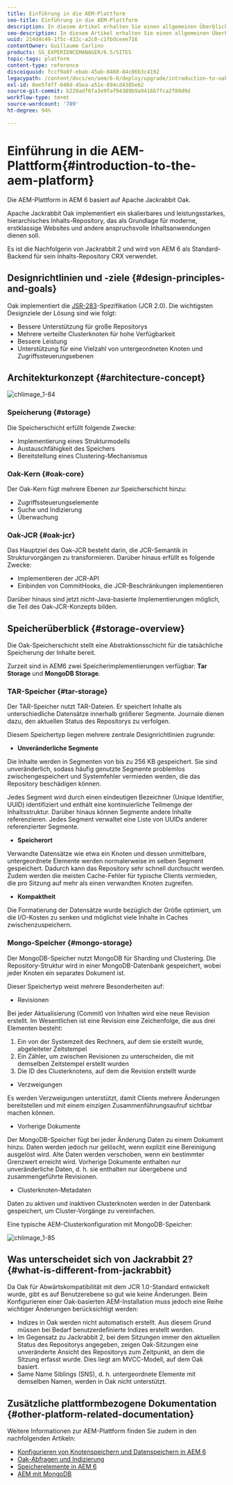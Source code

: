 ```yaml
---
title: Einführung in die AEM-Plattform
seo-title: Einführung in die AEM-Plattform
description: In diesem Artikel erhalten Sie einen allgemeinen Überblick über die AEM-Plattform und ihre wichtigste Komponenten.
seo-description: In diesem Artikel erhalten Sie einen allgemeinen Überblick über die AEM-Plattform und ihre wichtigste Komponenten.
uuid: 214d4c49-1f5c-432c-a2c0-c1fbdceee716
contentOwner: Guillaume Carlino
products: SG_EXPERIENCEMANAGER/6.5/SITES
topic-tags: platform
content-type: reference
discoiquuid: fccf9a0f-ebab-45ab-8460-84c86b3c4192
legacypath: /content/docs/en/aem/6-0/deploy/upgrade/introduction-to-oak
exl-id: 8ee5f4ff-648d-45ea-a51e-894cd4385e62
source-git-commit: b220adf6fa3e9faf94389b9a9416b7fca2f89d9d
workflow-type: tm+mt
source-wordcount: '789'
ht-degree: 94%

---
```


# Einführung in die AEM-Plattform{#introduction-to-the-aem-platform}

Die AEM-Plattform in AEM 6 basiert auf Apache Jackrabbit Oak.

Apache Jackrabbit Oak implementiert ein skalierbares und leistungsstarkes, hierarchisches Inhalts-Repository, das als Grundlage für moderne, erstklassige Websites und andere anspruchsvolle Inhaltsanwendungen dienen soll.

Es ist die Nachfolgerin von Jackrabbit 2 und wird von AEM 6 als Standard-Backend für sein Inhalts-Repository CRX verwendet.

## Designrichtlinien und -ziele {#design-principles-and-goals}

Oak implementiert die [JSR-283](https://www.day.com/day/en/products/jcr/jsr-283.html)-Spezifikation (JCR 2.0). Die wichtigsten Designziele der Lösung sind wie folgt:

* Bessere Unterstützung für große Repositorys
* Mehrere verteilte Clusterknoten für hohe Verfügbarkeit
* Bessere Leistung
* Unterstützung für eine Vielzahl von untergeordneten Knoten und Zugriffssteuerungsebenen

## Architekturkonzept {#architecture-concept}

![chlimage_1-84](assets/chlimage_1-84.png)

### Speicherung {#storage}

Die Speicherschicht erfüllt folgende Zwecke:

* Implementierung eines Strukturmodells
* Austauschfähigkeit des Speichers
* Bereitstellung eines Clustering-Mechanismus

### Oak-Kern  {#oak-core}

Der Oak-Kern fügt mehrere Ebenen zur Speicherschicht hinzu:

* Zugriffssteuerungselemente
* Suche und Indizierung
* Überwachung

### Oak-JCR  {#oak-jcr}

Das Hauptziel des Oak-JCR besteht darin, die JCR-Semantik in Strukturvorgängen zu transformieren. Darüber hinaus erfüllt es folgende Zwecke:

* Implementieren der JCR-API
* Einbinden von CommitHooks, die JCR-Beschränkungen implementieren

Darüber hinaus sind jetzt nicht-Java-basierte Implementierungen möglich, die Teil des Oak-JCR-Konzepts bilden.

## Speicherüberblick {#storage-overview}

Die Oak-Speicherschicht stellt eine Abstraktionsschicht für die tatsächliche Speicherung der Inhalte bereit.

Zurzeit sind in AEM6 zwei Speicherimplementierungen verfügbar: **Tar Storage** und **MongoDB Storage**.

### TAR-Speicher {#tar-storage}

Der TAR-Speicher nutzt TAR-Dateien. Er speichert Inhalte als unterschiedliche Datensätze innerhalb größerer Segmente. Journale dienen dazu, den aktuellen Status des Repositorys zu verfolgen.

Diesem Speichertyp liegen mehrere zentrale Designrichtlinien zugrunde:

* **Unveränderliche Segmente**

Die Inhalte werden in Segmenten von bis zu 256 KB gespeichert. Sie sind unveränderlich, sodass häufig genutzte Segmente problemlos zwischengespeichert und Systemfehler vermieden werden, die das Repository beschädigen können.

Jedes Segment wird durch einen eindeutigen Bezeichner (Unique Identifier, UUID) identifiziert und enthält eine kontinuierliche Teilmenge der Inhaltsstruktur. Darüber hinaus können Segmente andere Inhalte referenzieren. Jedes Segment verwaltet eine Liste von UUIDs anderer referenzierter Segmente.

* **Speicherort**

Verwandte Datensätze wie etwa ein Knoten und dessen unmittelbare, untergeordnete Elemente werden normalerweise im selben Segment gespeichert. Dadurch kann das Repository sehr schnell durchsucht werden. Zudem werden die meisten Cache-Fehler für typische Clients vermieden, die pro Sitzung auf mehr als einen verwandten Knoten zugreifen.

* **Kompaktheit**

Die Formatierung der Datensätze wurde bezüglich der Größe optimiert, um die I/O-Kosten zu senken und möglichst viele Inhalte in Caches zwischenzuspeichern.

### Mongo-Speicher  {#mongo-storage}

Der MongoDB-Speicher nutzt MongoDB für Sharding und Clustering. Die Repository-Struktur wird in einer MongoDB-Datenbank gespeichert, wobei jeder Knoten ein separates Dokument ist.

Dieser Speichertyp weist mehrere Besonderheiten auf:

* Revisionen

Bei jeder Aktualisierung (Commit) von Inhalten wird eine neue Revision erstellt. Im Wesentlichen ist eine Revision eine Zeichenfolge, die aus drei Elementen besteht:

1. Ein von der Systemzeit des Rechners, auf dem sie erstellt wurde, abgeleiteter Zeitstempel
1. Ein Zähler, um zwischen Revisionen zu unterscheiden, die mit demselben Zeitstempel erstellt wurden
1. Die ID des Clusterknotens, auf dem die Revision erstellt wurde

* Verzweigungen

Es werden Verzweigungen unterstützt, damit Clients mehrere Änderungen bereitstellen und mit einem einzigen Zusammenführungsaufruf sichtbar machen können.

* Vorherige Dokumente

Der MongoDB-Speicher fügt bei jeder Änderung Daten zu einem Dokument hinzu. Daten werden jedoch nur gelöscht, wenn explizit eine Bereinigung ausgelöst wird. Alte Daten werden verschoben, wenn ein bestimmter Grenzwert erreicht wird. Vorherige Dokumente enthalten nur unveränderliche Daten, d. h. sie enthalten nur übergebene und zusammengeführte Revisionen.

* Clusterknoten-Metadaten

Daten zu aktiven und inaktiven Clusterknoten werden in der Datenbank gespeichert, um Cluster-Vorgänge zu vereinfachen.

Eine typische AEM-Clusterkonfiguration mit MongoDB-Speicher:

![chlimage_1-85](assets/chlimage_1-85.png)

## Was unterscheidet sich von Jackrabbit 2? {#what-is-different-from-jackrabbit}

Da Oak für Abwärtskompatibilität mit dem JCR 1.0-Standard entwickelt wurde, gibt es auf Benutzerebene so gut wie keine Änderungen. Beim Konfigurieren einer Oak-basierten AEM-Installation muss jedoch eine Reihe wichtiger Änderungen berücksichtigt werden:

* Indizes in Oak werden nicht automatisch erstellt. Aus diesem Grund müssen bei Bedarf benutzerdefinierte Indizes erstellt werden.
* Im Gegensatz zu Jackrabbit 2, bei dem Sitzungen immer den aktuellen Status des Repositorys angegeben, zeigen Oak-Sitzungen eine unveränderte Ansicht des Repositorys zum Zeitpunkt, an dem die Sitzung erfasst wurde. Dies liegt am MVCC-Modell, auf dem Oak basiert.
* Same Name Siblings (SNS), d. h. untergeordnete Elemente mit demselben Namen, werden in Oak nicht unterstützt.

## Zusätzliche plattformbezogene Dokumentation {#other-platform-related-documentation}

Weitere Informationen zur AEM-Plattform finden Sie zudem in den nachfolgenden Artikeln:

* [Konfigurieren von Knotenspeichern und Datenspeichern in AEM 6](/help/sites-deploying/data-store-config.md)
* [Oak-Abfragen und Indizierung](/help/sites-deploying/queries-and-indexing.md)
* [Speicherelemente in AEM 6](/help/sites-deploying/storage-elements-in-aem-6.md)
* [AEM mit MongoDB](/help/sites-deploying/aem-with-mongodb.md)
